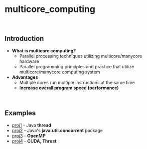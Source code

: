 # multicore_computing

<br>

## Introduction
- **What is multicore computing?**
  - Parallel processing techniques utilizing multicore/manycore hardware
  - Parallel programming principles and practice that utilize multicore/manycore computing system
- **Advantages**
  - Multiple cores run multiple instructions at the same time
  - **Increase overall program speed (performance)**

<br>

## Examples
- [proj1](https://github.com/HyunJinNo/multicore_computing/tree/main/proj1) - Java **thread**
- [proj2](https://github.com/HyunJinNo/multicore_computing/tree/main/proj2) - Java's **java.util.concurrent** package
- [proj3](https://github.com/HyunJinNo/multicore_computing/tree/main/proj3) - **OpenMP**
- [proj4](https://github.com/HyunJinNo/multicore_computing/tree/main/proj4) - **CUDA, Thrust**
